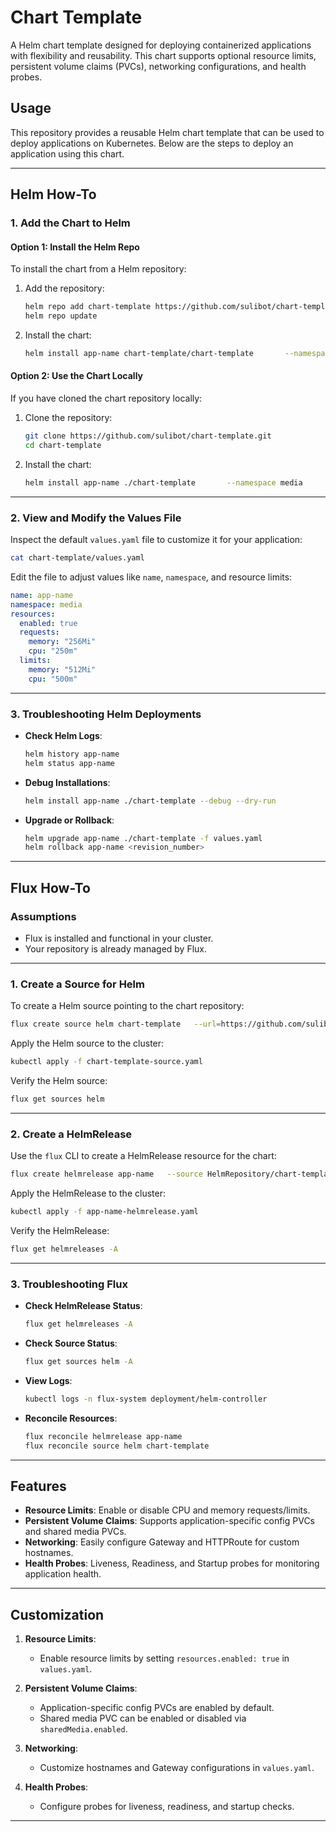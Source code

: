 
# Chart Template

A Helm chart template designed for deploying containerized applications with flexibility and reusability. This chart supports optional resource limits, persistent volume claims (PVCs), networking configurations, and health probes.

## Usage

This repository provides a reusable Helm chart template that can be used to deploy applications on Kubernetes. Below are the steps to deploy an application using this chart.

---

## Helm How-To

### 1. Add the Chart to Helm

#### Option 1: Install the Helm Repo
To install the chart from a Helm repository:

1. Add the repository:
    ```bash
    helm repo add chart-template https://github.com/sulibot/chart-template
    helm repo update
    ```

2. Install the chart:
    ```bash
    helm install app-name chart-template/chart-template       --namespace media       -f values.yaml
    ```

#### Option 2: Use the Chart Locally
If you have cloned the chart repository locally:

1. Clone the repository:
    ```bash
    git clone https://github.com/sulibot/chart-template.git
    cd chart-template
    ```

2. Install the chart:
    ```bash
    helm install app-name ./chart-template       --namespace media       -f values.yaml
    ```

---

### 2. View and Modify the Values File

Inspect the default `values.yaml` file to customize it for your application:

```bash
cat chart-template/values.yaml
```

Edit the file to adjust values like `name`, `namespace`, and resource limits:

```yaml
name: app-name
namespace: media
resources:
  enabled: true
  requests:
    memory: "256Mi"
    cpu: "250m"
  limits:
    memory: "512Mi"
    cpu: "500m"
```

---

### 3. Troubleshooting Helm Deployments

- **Check Helm Logs**:
    ```bash
    helm history app-name
    helm status app-name
    ```

- **Debug Installations**:
    ```bash
    helm install app-name ./chart-template --debug --dry-run
    ```

- **Upgrade or Rollback**:
    ```bash
    helm upgrade app-name ./chart-template -f values.yaml
    helm rollback app-name <revision_number>
    ```

---

## Flux How-To

### Assumptions
- Flux is installed and functional in your cluster.
- Your repository is already managed by Flux.

---

### 1. Create a Source for Helm

To create a Helm source pointing to the chart repository:

```bash
flux create source helm chart-template   --url=https://github.com/sulibot/chart-template   --interval=1h   --export > chart-template-source.yaml
```

Apply the Helm source to the cluster:

```bash
kubectl apply -f chart-template-source.yaml
```

Verify the Helm source:

```bash
flux get sources helm
```

---

### 2. Create a HelmRelease

Use the `flux` CLI to create a HelmRelease resource for the chart:

```bash
flux create helmrelease app-name   --source HelmRepository/chart-template   --chart chart-template   --values values.yaml   --chart-version 0.1.0   --interval 1h   --export > app-name-helmrelease.yaml
```

Apply the HelmRelease to the cluster:

```bash
kubectl apply -f app-name-helmrelease.yaml
```

Verify the HelmRelease:

```bash
flux get helmreleases -A
```

---

### 3. Troubleshooting Flux

- **Check HelmRelease Status**:
    ```bash
    flux get helmreleases -A
    ```

- **Check Source Status**:
    ```bash
    flux get sources helm -A
    ```

- **View Logs**:
    ```bash
    kubectl logs -n flux-system deployment/helm-controller
    ```

- **Reconcile Resources**:
    ```bash
    flux reconcile helmrelease app-name
    flux reconcile source helm chart-template
    ```

---

## Features

- **Resource Limits**: Enable or disable CPU and memory requests/limits.
- **Persistent Volume Claims**: Supports application-specific config PVCs and shared media PVCs.
- **Networking**: Easily configure Gateway and HTTPRoute for custom hostnames.
- **Health Probes**: Liveness, Readiness, and Startup probes for monitoring application health.

---

## Customization

1. **Resource Limits**:
   - Enable resource limits by setting `resources.enabled: true` in `values.yaml`.

2. **Persistent Volume Claims**:
   - Application-specific config PVCs are enabled by default.
   - Shared media PVC can be enabled or disabled via `sharedMedia.enabled`.

3. **Networking**:
   - Customize hostnames and Gateway configurations in `values.yaml`.

4. **Health Probes**:
   - Configure probes for liveness, readiness, and startup checks.

---
